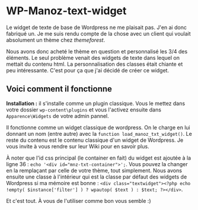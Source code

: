 WP-Manoz-text-widget
====================

Le widget de texte de base de Wordpress ne me plaisait pas. J'en ai donc fabriqué un.
Je me suis rendu compte de la chose avec un client qui voulait absolument un thème chez *themeforest*.

Nous avons donc acheté le thème en question et personnalisé les 3/4 des éléments. Le seul problème venait des widgets de texte dans lequel on mettait du contenu html. La personnalisation des classes était chiante et peu intéressante. C'est pour ça que j'ai décidé de créer ce widget.

Voici comment il fonctionne
---------------------------

**Installation :** il s'installe comme un plugin classique. Vous le mettez dans votre dossier `wp-content\plugins` et vous l'activez ensuite dans `Apparence\Widgets` de votre admin pannel.

Il fonctionne comme un widget classique de wordpress. On le charge en lui donnant un nom (entre autre) avec la `function load_manoz_txt_widget()`.
Le reste du contenu est le contenu classique d'un widget de Wordpress. Je vous invite à vous rendre sur leur Wiki pour en savoir plus.

À noter que l'id css principal (le container en fait) du widget est ajoutée à la ligne 36 : `echo '<div id="mnz-txt-container">';`. Vous pouvez la changer en la remplaçant par celle de votre thème, tout simplement.
Nous avons ensuite une classe à l'intérieur qui est la classe par défaut des widgets de Wordpress si ma mémoire est bonne : `<div class="textwidget"><?php echo !empty( $instance['filter'] ) ? wpautop( $text ) : $text; ?></div>`.

Et c'est tout. À vous de l'utiliser comme bon vous semble :)